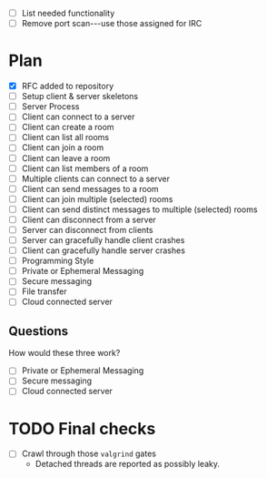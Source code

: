 - [ ] List needed functionality
- [ ] Remove port scan---use those assigned for IRC

# Plan

- [x] RFC added to repository
- [ ] Setup client & server skeletons
- [ ] Server Process
- [ ] Client can connect to a server
- [ ] Client can create a room
- [ ] Client can list all rooms
- [ ] Client can join a room
- [ ] Client can leave a room
- [ ] Client can list members of a room
- [ ] Multiple clients can connect to a server
- [ ] Client can send messages to a room
- [ ] Client can join multiple (selected) rooms
- [ ] Client can send distinct messages to multiple (selected) rooms
- [ ] Client can disconnect from a server
- [ ] Server can disconnect from clients
- [ ] Server can gracefully handle client crashes
- [ ] Client can gracefully handle server crashes
- [ ] Programming Style
- [ ] Private or Ephemeral Messaging
- [ ] Secure messaging
- [ ] File transfer
- [ ] Cloud connected server

## Questions

How would these three work?

- [ ] Private or Ephemeral Messaging
- [ ] Secure messaging
- [ ] Cloud connected server

# TODO Final checks

- [ ] Crawl through those `valgrind` gates
	- Detached threads are reported as possibly leaky.

